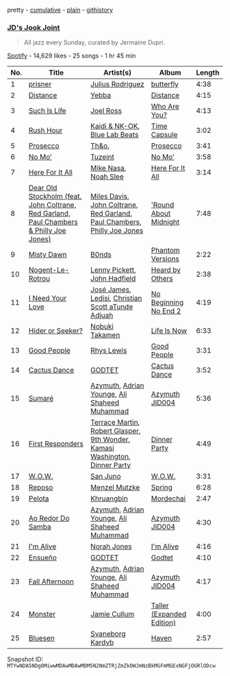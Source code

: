 pretty - [cumulative](/playlists/cumulative/37i9dQZF1DWUeUTA8xEERe.md) - [plain](/playlists/plain/37i9dQZF1DWUeUTA8xEERe) - [githistory](https://github.githistory.xyz/mackorone/spotify-playlist-archive/blob/main/playlists/plain/37i9dQZF1DWUeUTA8xEERe)

### [JD's Jook Joint](https://open.spotify.com/playlist/37i9dQZF1DWUeUTA8xEERe)

> All jazz every Sunday, curated by Jermaine Dupri.

[Spotify](https://open.spotify.com/user/spotify) - 14,629 likes - 25 songs - 1 hr 45 min

| No. | Title | Artist(s) | Album | Length |
|---|---|---|---|---|
| 1 | [prisner](https://open.spotify.com/track/1f5w6SKCFnvTf68De7JgMR) | [Julius Rodriguez](https://open.spotify.com/artist/50qPbhYR2iMZzD3iz0eBMF) | [butterfly](https://open.spotify.com/album/0heal5aAbfR3Y81QhAijRW) | 4:38 |
| 2 | [Distance](https://open.spotify.com/track/08W9Md8HXeJrx3omSQE2NF) | [Yebba](https://open.spotify.com/artist/1ooV8YZC1KbpEcrmI8WH0F) | [Distance](https://open.spotify.com/album/5CMAmUz6cXCAyOutxsyYXC) | 4:15 |
| 3 | [Such Is Life](https://open.spotify.com/track/4z3LoG6424ab1NtbI81xEU) | [Joel Ross](https://open.spotify.com/artist/5OSxNS2UGq8dW38T57o78l) | [Who Are You?](https://open.spotify.com/album/4xq8VBZYwExP31yuSidyZg) | 4:13 |
| 4 | [Rush Hour](https://open.spotify.com/track/5QQqHH7Sk0sFGyxELjDb0e) | [Kaidi & NK\-OK](https://open.spotify.com/artist/7jDA84G7dkwJAGstQhFbhd), [Blue Lab Beats](https://open.spotify.com/artist/4YLUMAgNyttwx4hUHgtBtR) | [Time Capsule](https://open.spotify.com/album/7uQhtRHu9XIUVrfIwn3Z8s) | 3:02 |
| 5 | [Prosecco](https://open.spotify.com/track/7pt3SQvLhjpDdHZYzejRfN) | [Th&o.](https://open.spotify.com/artist/0RYKFLXXxrpiF7e1zmCZLT) | [Prosecco](https://open.spotify.com/album/3yfnIuUhfGad79WWAv768J) | 3:41 |
| 6 | [No Mo'](https://open.spotify.com/track/4dHTtrTe3hajyFc7tywb8s) | [Tuzeint](https://open.spotify.com/artist/0iQ2RumqYpmrZVxHCR771X) | [No Mo'](https://open.spotify.com/album/3dT8UMIoAPXDDSh7nGyZtD) | 3:58 |
| 7 | [Here For It All](https://open.spotify.com/track/6e6r6zA2q4LjUJz8s4MKkS) | [Mike Nasa](https://open.spotify.com/artist/7dA0IZAV5Wr4SjKCnI7Gx3), [Noah Slee](https://open.spotify.com/artist/2inX1svE5swPuIBIJdrFyo) | [Here For It All](https://open.spotify.com/album/2S8zPeU2nu6JwpY2My2OYT) | 3:14 |
| 8 | [Dear Old Stockholm \(feat\. John Coltrane, Red Garland, Paul Chambers & Philly Joe Jones\)](https://open.spotify.com/track/1d0NjHhCDKCKZIbws021xD) | [Miles Davis](https://open.spotify.com/artist/0kbYTNQb4Pb1rPbbaF0pT4), [John Coltrane](https://open.spotify.com/artist/2hGh5VOeeqimQFxqXvfCUf), [Red Garland](https://open.spotify.com/artist/35iymrFS4VnsKn35ebHKX9), [Paul Chambers](https://open.spotify.com/artist/0M1UOBJZ9tcKJbrbnVlHZG), [Philly Joe Jones](https://open.spotify.com/artist/4WhH68K75YKSAwHAqWFpi1) | ['Round About Midnight](https://open.spotify.com/album/4VUawqEDCHHfrUe77ScQ2K) | 7:48 |
| 9 | [Misty Dawn](https://open.spotify.com/track/1jBD5HKZtB8iXUrXzEmjAT) | [B0nds](https://open.spotify.com/artist/7ocYXGSTBnpzj74JufFDWB) | [Phantom Versions](https://open.spotify.com/album/5jluEyoiWf0Z6pALjNSx6m) | 2:22 |
| 10 | [Nogent\-Le\-Rotrou](https://open.spotify.com/track/4mcqCUOXlXGNJ5U0bQWaoM) | [Lenny Pickett](https://open.spotify.com/artist/0z51oMD1IlExmnfVFJCnln), [John Hadfield](https://open.spotify.com/artist/1xRCMJJtUe7hOOSiZmgKeI) | [Heard by Others](https://open.spotify.com/album/2OWY8OyuumW3PEnbFwddcw) | 2:38 |
| 11 | [I Need Your Love](https://open.spotify.com/track/6WaXHYBzpBfvQuPy5OYYgt) | [José James](https://open.spotify.com/artist/4l2MwXYwUDQKHcUXwCZjEz), [Ledisi](https://open.spotify.com/artist/60ciIY5MouLc2Y9n34DJdA), [Christian Scott aTunde Adjuah](https://open.spotify.com/artist/2q37Nw8NND2z1T1KU5XVfn) | [No Beginning No End 2](https://open.spotify.com/album/1dwWH4m6TIepflnji3hVsG) | 4:19 |
| 12 | [Hider or Seeker?](https://open.spotify.com/track/3syyeyRrAqC3kzQmA9OkEO) | [Nobuki Takamen](https://open.spotify.com/artist/6DCw1xv42cM22nmCgL0GyD) | [Life Is Now](https://open.spotify.com/album/4MCYzdoYSGdvKv8JNOPNE2) | 6:33 |
| 13 | [Good People](https://open.spotify.com/track/7j95Sbh2IwxyCn512XSUue) | [Rhys Lewis](https://open.spotify.com/artist/4T2k9bgIoC8bbqjqiEl9vZ) | [Good People](https://open.spotify.com/album/1bv8ZKWesoZtYkz4liyRyJ) | 3:31 |
| 14 | [Cactus Dance](https://open.spotify.com/track/7wiJV8CHLuziRQFLKBkD4R) | [GODTET](https://open.spotify.com/artist/09OgHVPSgCgflZLrGScfE9) | [Cactus Dance](https://open.spotify.com/album/07W1EBHc70iew1Zfe144Du) | 3:52 |
| 15 | [Sumaré](https://open.spotify.com/track/4Dk40VgXjFCxyEpgDoj844) | [Azymuth](https://open.spotify.com/artist/5lYcr7Yue9FUB7MJDBtTJx), [Adrian Younge](https://open.spotify.com/artist/4aMeIY7MkJoZg7O91cmDDd), [Ali Shaheed Muhammad](https://open.spotify.com/artist/6adBZwsyxZuWDoty0Tg0lt) | [Azymuth JID004](https://open.spotify.com/album/1y3cGiP4R1MCuuLQGK2fvI) | 5:36 |
| 16 | [First Responders](https://open.spotify.com/track/1ux778Ljln0QEitz2fB4PH) | [Terrace Martin](https://open.spotify.com/artist/7MNEVabc4cs19CbzAFZmXz), [Robert Glasper](https://open.spotify.com/artist/5cM1PvItlR21WUyBnsdMcn), [9th Wonder](https://open.spotify.com/artist/4s8ZGMVf3OiPktSP4ulpqU), [Kamasi Washington](https://open.spotify.com/artist/6HQYnRM4OzToCYPpVBInuU), [Dinner Party](https://open.spotify.com/artist/6p70iKebfMSl8zbkiEwOtS) | [Dinner Party](https://open.spotify.com/album/4Wq9dC08uEtSuGc8mFwC3r) | 4:49 |
| 17 | [W.O.W.](https://open.spotify.com/track/4pWCOoHPXIApCUoQUlPutI) | [San Juno](https://open.spotify.com/artist/6ySI72iUUVh0BvHG902xKP) | [W.O.W.](https://open.spotify.com/album/5vowc93bQCIz3mw8TDtojH) | 3:31 |
| 18 | [Reposo](https://open.spotify.com/track/4rvDhlPppQfYkx5AJ3MON9) | [Menzel Mutzke](https://open.spotify.com/artist/5RpllGf1Yud5Czr5yHNQbJ) | [Spring](https://open.spotify.com/album/7xuXMXUWdtsSyNRg39CCmq) | 6:28 |
| 19 | [Pelota](https://open.spotify.com/track/6FNdzxV9g4NaINrejBTPUi) | [Khruangbin](https://open.spotify.com/artist/2mVVjNmdjXZZDvhgQWiakk) | [Mordechai](https://open.spotify.com/album/2IzUZlhtBvPQYs74KeG6fb) | 2:47 |
| 20 | [Ao Redor Do Samba](https://open.spotify.com/track/2QtksN2WxxvHj5pMaAo1Tn) | [Azymuth](https://open.spotify.com/artist/5lYcr7Yue9FUB7MJDBtTJx), [Adrian Younge](https://open.spotify.com/artist/4aMeIY7MkJoZg7O91cmDDd), [Ali Shaheed Muhammad](https://open.spotify.com/artist/6adBZwsyxZuWDoty0Tg0lt) | [Azymuth JID004](https://open.spotify.com/album/1y3cGiP4R1MCuuLQGK2fvI) | 4:30 |
| 21 | [I'm Alive](https://open.spotify.com/track/3nIgICd9QMd8B337TtDq14) | [Norah Jones](https://open.spotify.com/artist/2Kx7MNY7cI1ENniW7vT30N) | [I'm Alive](https://open.spotify.com/album/1095r17w02EJWTmkYa4hgz) | 4:16 |
| 22 | [Ensueño](https://open.spotify.com/track/2tCOdryTpRqRto1asfS0Jd) | [GODTET](https://open.spotify.com/artist/09OgHVPSgCgflZLrGScfE9) | [Godtet](https://open.spotify.com/album/5IEhOa9sZC7jyq9Vse747Y) | 4:10 |
| 23 | [Fall Afternoon](https://open.spotify.com/track/7ldr7OI8hVluYEFVQA7qvn) | [Azymuth](https://open.spotify.com/artist/5lYcr7Yue9FUB7MJDBtTJx), [Adrian Younge](https://open.spotify.com/artist/4aMeIY7MkJoZg7O91cmDDd), [Ali Shaheed Muhammad](https://open.spotify.com/artist/6adBZwsyxZuWDoty0Tg0lt) | [Azymuth JID004](https://open.spotify.com/album/1y3cGiP4R1MCuuLQGK2fvI) | 4:17 |
| 24 | [Monster](https://open.spotify.com/track/679HxTmmDmrbs8BIuZr26f) | [Jamie Cullum](https://open.spotify.com/artist/3XxxEq6BREC57nCWXbQZ7o) | [Taller \(Expanded Edition\)](https://open.spotify.com/album/70eLZovtqw7sivCdvooBgk) | 4:00 |
| 25 | [Bluesen](https://open.spotify.com/track/4q4emoW3IX2eHhY3sVkudj) | [Svaneborg Kardyb](https://open.spotify.com/artist/2aGCFk3Mvhs9Am7JHwoyRr) | [Haven](https://open.spotify.com/album/1a7WanJ8OXUHZsbIlJZLDb) | 2:57 |

Snapshot ID: `MTYwNDA5NDg0MiwwMDAwMDAwMDM5N2NmZTRjZmZkOWJmNzBkMGFmMGExNGFjOGRlODcw`
